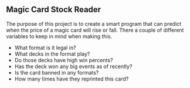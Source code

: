 ## Magic Card Stock Reader
The purpose of this project is to create a smart program that can predict when the price of a magic card will rise or fall.
There a couple of different variables to keep in mind when making this.
  * What format is it legal in?
  * What decks in the format play?
  * Do those decks have high win percents?
  * Has the deck won any big events as of recently?
  * Is the card banned in any formats?
  * How many times have they reprinted this card?
